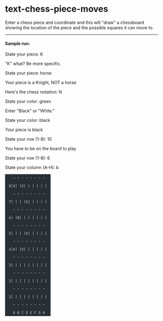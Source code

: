 # text-chess-piece-moves
Enter a chess piece and coordinate and this will "draw" a chessboard showing the location of the piece and the possible 
squares it can move to.
___
#### Sample run:

State your piece: K

"K" what? Be more specific.

State your piece: horse

Your piece is a Knight, NOT a horse

Here's the chess notation:  N

State your color: green

Enter "Black" or "White."

State your color: black

Your piece is black

State your row (1-8): 10

You have to be on the board to play

State your row (1-8): 6

State your column (A-H): b

![Knight on B6](https://github.com/Varigarble/text-chess-piece-moves/blob/master/BNB6_082648.JPG)
